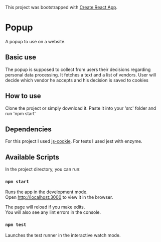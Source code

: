 This project was bootstrapped with [Create React App](https://github.com/facebook/create-react-app).

# Popup

A popup to use on a website.

## Basic use

The popup is supposed to collect from users their decisions regarding personal data processing. It fetches a text and a list of vendors. User will decide which vendor he accepts and his decision is saved to cookies

## How to use

Clone the project or simply download it. Paste it into your 'src' folder and run 'npm start'

## Dependencies
For this project I used [js-cookie](https://www.npmjs.com/package/js-cookie).
For tests I used jest with enzyme.

## Available Scripts

In the project directory, you can run:

### `npm start`

Runs the app in the development mode.<br />
Open [http://localhost:3000](http://localhost:3000) to view it in the browser.

The page will reload if you make edits.<br />
You will also see any lint errors in the console.

### `npm test`

Launches the test runner in the interactive watch mode.

